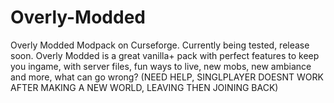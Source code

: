 # Overly-Modded
Overly Modded Modpack on Curseforge. Currently being tested, release soon.
Overly Modded is a great vanilla+ pack with perfect features to keep you ingame, with server files, fun ways to live, new mobs, new ambiance and more, what can go wrong?
(NEED HELP, SINGLPLAYER DOESNT WORK AFTER MAKING A NEW WORLD, LEAVING THEN JOINING BACK)
